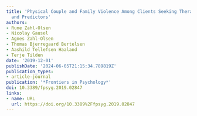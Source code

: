 ```yaml
---
title: 'Physical Couple and Family Violence Among Clients Seeking Therapy: Identifiers
  and Predictors'
authors:
- Rune Zahl-Olsen
- Nicolay Gausel
- Agnes Zahl-Olsen
- Thomas Bjerregaard Bertelsen
- Aashild Tellefsen Haaland
- Terje Tilden
date: '2019-12-01'
publishDate: '2024-06-05T21:15:34.789819Z'
publication_types:
- article-journal
publication: '*Frontiers in Psychology*'
doi: 10.3389/fpsyg.2019.02847
links:
- name: URL
  url: https://doi.org/10.3389%2Ffpsyg.2019.02847
---
```

